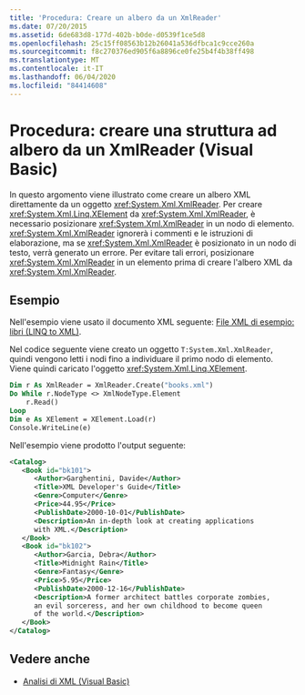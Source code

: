 ```yaml
---
title: 'Procedura: Creare un albero da un XmlReader'
ms.date: 07/20/2015
ms.assetid: 6de683d8-177d-402b-b0de-d0539f1ce5d8
ms.openlocfilehash: 25c15ff08563b12b26041a536dfbca1c9cce260a
ms.sourcegitcommit: f8c270376ed905f6a8896ce0fe25b4f4b38ff498
ms.translationtype: MT
ms.contentlocale: it-IT
ms.lasthandoff: 06/04/2020
ms.locfileid: "84414608"
---
```

# <a name="how-to-create-a-tree-from-an-xmlreader-visual-basic"></a>Procedura: creare una struttura ad albero da un XmlReader (Visual Basic)

In questo argomento viene illustrato come creare un albero XML direttamente da un oggetto <xref:System.Xml.XmlReader>. Per creare <xref:System.Xml.Linq.XElement> da <xref:System.Xml.XmlReader>, è necessario posizionare <xref:System.Xml.XmlReader> in un nodo di elemento. <xref:System.Xml.XmlReader> ignorerà i commenti e le istruzioni di elaborazione, ma se <xref:System.Xml.XmlReader> è posizionato in un nodo di testo, verrà generato un errore. Per evitare tali errori, posizionare <xref:System.Xml.XmlReader> in un elemento prima di creare l'albero XML da <xref:System.Xml.XmlReader>.

## <a name="example"></a>Esempio

Nell'esempio viene usato il documento XML seguente: [File XML di esempio: libri (LINQ to XML)](sample-xml-file-books-linq-to-xml.md).

Nel codice seguente viene creato un oggetto `T:System.Xml.XmlReader`, quindi vengono letti i nodi fino a individuare il primo nodo di elemento. Viene quindi caricato l'oggetto <xref:System.Xml.Linq.XElement>.

```vb
Dim r As XmlReader = XmlReader.Create("books.xml")
Do While r.NodeType <> XmlNodeType.Element
    r.Read()
Loop
Dim e As XElement = XElement.Load(r)
Console.WriteLine(e)
```

Nell'esempio viene prodotto l'output seguente:

```xml
<Catalog>
   <Book id="bk101">
      <Author>Garghentini, Davide</Author>
      <Title>XML Developer's Guide</Title>
      <Genre>Computer</Genre>
      <Price>44.95</Price>
      <PublishDate>2000-10-01</PublishDate>
      <Description>An in-depth look at creating applications
      with XML.</Description>
   </Book>
   <Book id="bk102">
      <Author>Garcia, Debra</Author>
      <Title>Midnight Rain</Title>
      <Genre>Fantasy</Genre>
      <Price>5.95</Price>
      <PublishDate>2000-12-16</PublishDate>
      <Description>A former architect battles corporate zombies,
      an evil sorceress, and her own childhood to become queen
      of the world.</Description>
   </Book>
</Catalog>
```

## <a name="see-also"></a>Vedere anche

- [Analisi di XML (Visual Basic)](parsing-xml.md)
